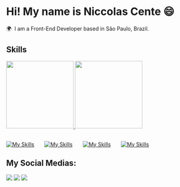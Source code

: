 Hi! My name is Niccolas Cente 😄
========================================================================================================================================

🌍  I am a Front-End Developer based in São Paulo, Brazil.
<br/>

## Skills

<div>
  <div>
    <a href="https://github.com/NiccolasCente">
  <img height="180em" src="https://github-readme-stats.vercel.app/api?username=NiccolasCente&show_icons=true&theme=synthwave"/>
  <img height="180em" src="https://github-readme-stats.vercel.app/api/top-langs/?username=NiccolasCente&layout=compact&langs_count=7&theme=synthwave"/>
  <br><br/>
  </div>
</div>

  [![My Skills](https://skillicons.dev/icons?i=html,css)](https://skillicons.dev) &nbsp;&nbsp;&nbsp;&nbsp;&nbsp; [![My Skills](https://skillicons.dev/icons?i=js,ts)](https://skillicons.dev) &nbsp;&nbsp;&nbsp;&nbsp;&nbsp; 
  [![My Skills](https://skillicons.dev/icons?i=react,vite)](https://skillicons.dev) &nbsp;&nbsp;&nbsp;&nbsp;&nbsp; [![My Skills](https://skillicons.dev/icons?i=bootstrap,figma)](https://skillicons.dev) 
<br/>


## My Social Medias:
<div>
  <a href="https://www.linkedin.com/in/niccolas-cente-ba989b23b/"><img src="https://img.shields.io/badge/-LinkedIn-%230077B5?style=for-the-badge&logo=linkedin&logoColor=white" target="_blank"></a> 
  <a href="https://www.youtube.com/@niccolascente4370" ><img src="https://img.shields.io/badge/YouTube-FF0000?style=for-the-badge&logo=youtube&logoColor=white" target="_blank"></a>
  <a href = "mailto:niccolas.dev@hotmail.com"><img src="https://img.shields.io/badge/-Gmail-%23333?style=for-the-badge&logo=gmail&logoColor=white" target="_blank"></a>

</div>
